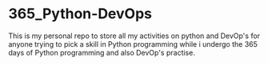 # 365_Python-DevOps

This is my personal repo to store all my activities on python and DevOp's for anyone trying to pick a skill in Python programming while i undergo the 365 days of Python programming and also DevOp's practise.
